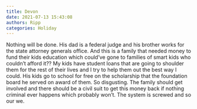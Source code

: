 ```yaml
---
title: Devon
date: 2021-07-13 15:43:08
authors: Ripp
categories: Holiday
---
```


 Nothing will be done. His dad is a federal judge and his brother works for the state attorney generals office. And this is a family that needed money to fund their kids education which could’ve gone to families of smart kids who couldn’t afford it?? My kids have student loans that are going to shoulder them for the rest of their lives and I try to help them out the best way I could. His kids go to school for free on the scholarship that the foundation board he served on award of them. So disgusting. The family should get involved and there should be a civil suit to get this money back if nothing criminal ever happens which probably won’t. The system is screwed and so our we.